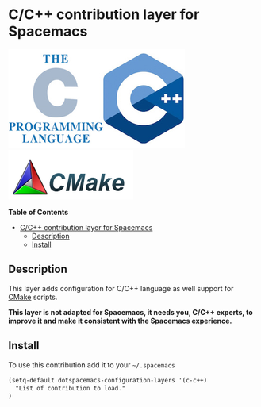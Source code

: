 # C/C++ contribution layer for Spacemacs

![cc++](ccpp.jpg)
![cmake](cmake.png)

<!-- markdown-toc start - Don't edit this section. Run M-x markdown-toc/generate-toc again -->
**Table of Contents**

- [C/C++ contribution layer for Spacemacs](#cc-contribution-layer-for-spacemacs)
    - [Description](#description)
    - [Install](#install)

<!-- markdown-toc end -->

## Description

This layer adds configuration for C/C++ language as well support for [CMake][]
scripts.

**This layer is not adapted for Spacemacs, it needs you, C/C++ experts, to
improve it and make it consistent with the Spacemacs experience.**

## Install

To use this contribution add it to your `~/.spacemacs`

```elisp
(setq-default dotspacemacs-configuration-layers '(c-c++)
  "List of contribution to load."
)
```

[CMake]: http://www.cmake.org/
